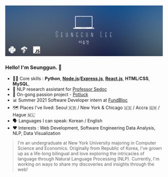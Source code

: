 ![Header](https://raw.githubusercontent.com/seungguini/seungguini/main/minimalist_profile.png?token=AH3EB6SYHPM7OXPWWRKA7MLAG6C4I "Header")

### Hello! I'm Seunggun. 👋
- 👨‍💻 Core skills : **Python**, **[Node.js](https://nodejs.org/)**/**[Express.js](https://expressjs.com/)**, **[React.js](https://reactjs.org/)**, **HTML**/**CSS**, **MySQL**, 
- 🔬 NLP research assistant for [Professor Sedoc](https://www.stern.nyu.edu/faculty/bio/joao-sedoc)
- 🎨 On-gong passion project - [Potluck](https://github.com/software-students-fall2021/project-setup-potluck)
- 📊 Summer 2021 Software Developer intern at [FundBloc](http://fundbloc.io/)
- 🗺️ Places I've lived: Seoul 🇰🇷 / New York & Chicago 🇺🇸 / Accra 🇬🇭 / Hague 🇳🇱
- 🗣️ Languages I can speak: Korean / English
- ❤️ Interests : Web Development, Software Engineering Data Analysis, NLP, Data Visualization
> I'm an undergraduate at New York University majoring in Computer Science and Economics. Originally from Republic of Korea, I've grown up as a life-long bilingual and love exploring the intricacies of language through Natural Language Processing (NLP). Currently, I'm working on ways to share my discoveries and insights through the web!

